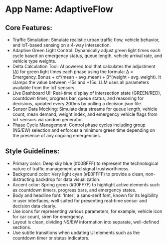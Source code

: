 # **App Name**: AdaptiveFlow

## Core Features:

- Traffic Simulation: Simulate realistic urban traffic flow, vehicle behavior, and IoT-based sensing on a 4-way intersection.
- Adaptive Green Light Control: Dynamically adjust green light times each cycle based on emergency status, queue length, vehicle arrival rate, and vehicle type weights.
- Delta Calculation Tool: AI powered tool that calculates the adjustment (Δ) for green light times each phase using the formula: Δ = Emergency_Bonus + α*(mean - avg_mean) + β*(weight - avg_weight). It clamps the value between -15s and +15s. LLM uses all parameters available from the IoT sensors.
- Live Dashboard UI: Real-time display of intersection state (GREEN/RED), countdown timer, progress bar, queue status, and reasoning for decisions, updated every 200ms by polling a decision.json file.
- Sensor Data Mocking: Simulate data streams for queue length, vehicle count, mean demand, weight index, and emergency vehicle flags from IoT sensors via random generator.
- Phase Cycle Management: Control phase cycles including group (NS/EW) selection and enforces a minimum green time depending on the presence of any ongoing emergencies.

## Style Guidelines:

- Primary color: Deep sky blue (#00BFFF) to represent the technological nature of traffic management and signal trustworthiness.
- Background color: Very light cyan (#E0FFFF) to provide a clean, non-distracting backdrop for data visualization.
- Accent color: Spring green (#00FF7F) to highlight active elements such as countdown timers, progress bars, and emergency states.
- Body and headline font: 'Inter', a sans-serif font, known for its legibility in user interfaces; well suited for presenting real-time sensor and decision data clearly.
- Use icons for representing various parameters, for example, vehicle icon for car count, siren for emergency.
- Layout is clean, dividing NS/EW information into separate, well-defined sections.
- Use subtle transitions when updating UI elements such as the countdown timer or status indicators.